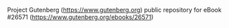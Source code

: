 Project Gutenberg (https://www.gutenberg.org) public repository for eBook #26571 (https://www.gutenberg.org/ebooks/26571)
